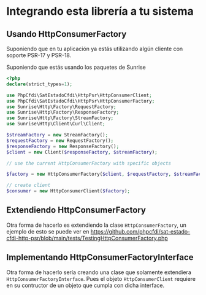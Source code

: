 # Integrando esta librería a tu sistema

## Usando HttpConsumerFactory

Suponiendo que en tu aplicación ya estás utilizando algún cliente con soporte PSR-17 y PSR-18.

Suponiendo que estás usando los paquetes de Sunrise

```php
<?php
declare(strict_types=1);

use PhpCfdi\SatEstadoCfdi\HttpPsr\HttpConsumerClient;
use PhpCfdi\SatEstadoCfdi\HttpPsr\HttpConsumerFactory;
use Sunrise\Http\Factory\RequestFactory;
use Sunrise\Http\Factory\ResponseFactory;
use Sunrise\Http\Factory\StreamFactory;
use Sunrise\Http\Client\Curl\Client;

$streamFactory = new StreamFactory();
$requestFactory = new RequestFactory();
$responseFactory = new ResponseFactory();
$client = new Client($responseFactory, $streamFactory);

// use the current HttpConsumerFactory with specific objects

$factory = new HttpConsumerFactory($client, $requestFactory, $streamFactory);

// create client
$consumer = new HttpConsumerClient($factory);

```

## Extendiendo HttpConsumerFactory

Otra forma de hacerlo es extendiendo la clase `HttpConsumerFactory`, un ejemplo de esto se puede ver
en <https://github.com/phpcfdi/sat-estado-cfdi-http-psr/blob/main/tests/TestingHttpConsumerFactory.php>


## Implementando HttpConsumerFactoryInterface

Otra forma de hacerlo sería creando una clase que solamente extendiera `HttpConsumerFactoryInterface`.
Pues el objeto `HttpConsumerClient` requiere en su contructor de un objeto que cumpla con dicha interface.

